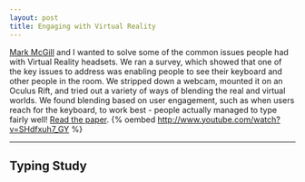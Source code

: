 ```yaml
---
layout: post
title: Engaging with Virtual Reality
---
```


[Mark McGill](http://www.gla.ac.uk/schools/computing/researchstudents/markmcgill/) and I wanted to solve some of the common issues people had with Virtual Reality headsets. We ran a survey, which showed that one of the key issues to address was enabling people to see their keyboard and other people in the room. We stripped down a webcam, mounted it on an Oculus Rift, and tried out a variety of ways of blending the real and virtual worlds. We found blending based on user engagement, such as when users reach for the keyboard, to work best - people actually managed to type fairly well! [Read the paper](papers/McGBolMur15.pdf).
{% oembed http://www.youtube.com/watch?v=SHdfxuh7_GY %}

------

## Typing Study
